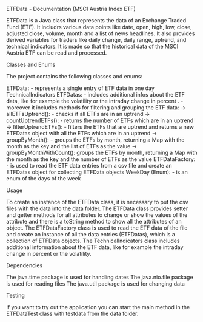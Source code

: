 ETFData - Documentation (MSCI Austria Index ETF)

ETFData is a Java class that represents the data of an Exchange Traded Fund (ETF). It includrs various data points like date, open, high, low, close, adjusted close, volume, month and a list of news headlines. It also provides derived variables for traders like daily change, daily range, uptrend, and technical indicators. It is made so that the historical data of the MSCI Austria ETF can be read and processed.

Classes and Enums

The project contains the following classes and enums:

ETFData: - represents a single entry of ETF data in one day
TechnicalIndicators
ETFDatas: - includes additional infos about the ETF data, like for example the  volatility or the intraday change in percent .
	  - moreover it includes methods for filtering and grouping the ETF data:
		-> allETFsUptrend(): - checks if all ETFs are in an uptrend
		-> countUptrendETFs(): - returns the number of ETFs which  are in an uptrend
		-> filterUptrendETFs(): - filters the ETFs that are uptrend  and returns a new ETFDatas object with all the ETFs which are in an uptrend
		-> groupByMonth(): - groups the ETFs by month,  returning a Map with the month as the key and the list of ETFs as the value
		-> groupByMonthWithCount(): groups the ETFs by month, returning a Map with the month as the key and the number of ETFs as the value
ETFDataFactory: - is used to read the ETF data entries from a csv file and create an ETFDatas object for collecting ETFData objects
WeekDay (Enum): - is an enum of the days of the week

Usage

To create an instance of the ETFData class, it is necessary to put the csv files with the data into the data folder.
The ETFData class provides setter and getter methods for all attributes to change or show the values of the attribute and there is a toString method to show all the attributes of an object.
The ETFDataFactory class is used to read the ETF data of the file and create an instance of all the data entries (ETFDatas), which is a collection of ETFData objects.
The TechnicalIndicators class includes additional information about the ETF data, like for example the intraday change in percent or the volatility.

Dependencies

 The java.time package is used for handling dates
 The java.nio.file package is used for reading files
 The java.util package is used for changing data

Testing

If you want to try out the application you can start the main method in the ETFDataTest class with testdata from the data folder.




